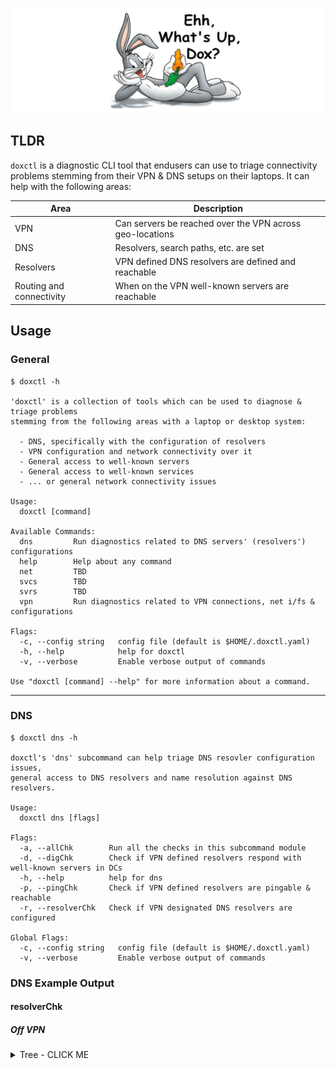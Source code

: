 ![dox logo](https://github.com/slmingol/doxctl/blob/main/imgs/whats_up_dox__banner.png?raw=true)

## TLDR
`doxctl` is a diagnostic CLI tool that endusers can use to triage connectivity problems stemming from their VPN & DNS setups on their laptops. It can help with the following areas:

| Area | Description |
| ---- | ----------- |
| VPN  | Can servers be reached over the VPN across geo-locations |
| DNS  | Resolvers, search paths, etc. are set |
| Resolvers | VPN defined DNS resolvers are defined and reachable |
| Routing and connectivity | When on the VPN well-known servers are reachable |

## Usage
### General
```
$ doxctl -h

'doxctl' is a collection of tools which can be used to diagnose & triage problems
stemming from the following areas with a laptop or desktop system:

  - DNS, specifically with the configuration of resolvers
  - VPN configuration and network connectivity over it
  - General access to well-known servers
  - General access to well-known services
  - ... or general network connectivity issues

Usage:
  doxctl [command]

Available Commands:
  dns         Run diagnostics related to DNS servers' (resolvers') configurations
  help        Help about any command
  net         TBD
  svcs        TBD
  svrs        TBD
  vpn         Run diagnostics related to VPN connections, net i/fs & configurations

Flags:
  -c, --config string   config file (default is $HOME/.doxctl.yaml)
  -h, --help            help for doxctl
  -v, --verbose         Enable verbose output of commands

Use "doxctl [command] --help" for more information about a command.
```

------------------------------------------------------------------------------

### DNS
```
$ doxctl dns -h

doxctl's 'dns' subcommand can help triage DNS resovler configuration issues,
general access to DNS resolvers and name resolution against DNS resolvers.

Usage:
  doxctl dns [flags]

Flags:
  -a, --allChk        Run all the checks in this subcommand module
  -d, --digChk        Check if VPN defined resolvers respond with well-known servers in DCs
  -h, --help          help for dns
  -p, --pingChk       Check if VPN defined resolvers are pingable & reachable
  -r, --resolverChk   Check if VPN designated DNS resolvers are configured

Global Flags:
  -c, --config string   config file (default is $HOME/.doxctl.yaml)
  -v, --verbose         Enable verbose output of commands
```

### DNS Example Output

#### resolverChk

##### Off VPN
<details><summary>Tree - CLICK ME</summary>
<p>
```
$ doxctl dns -r

**NOTE:** Using config file: /Users/smingolelli/.doxctl.yaml


┌───────────────────────────────────────────────────────────────────────────┐
│ VPN defined DNS Resolver Checks                                           │
├──────────────────────────────────────────┬────────────────────────────────┤
│ PROPERTY DESCRIPTION                     │ VALUE                          │
├──────────────────────────────────────────┼────────────────────────────────┤
│ DomainName defined?                      │ unset                          │
│ SearchDomains defined?                   │ unset                          │
│ ServerAddresses defined?                 │ unset                          │
└──────────────────────────────────────────┴────────────────────────────────┘

** NOTE:** Any values of unset indicate that the VPN client is not defining DNS resolver(s) properly!


```
</p>
</details>

##### On VPN
<details><summary>Tree - CLICK ME</summary>
<p>
```
$ doxctl dns -r

**NOTE:** Using config file: /Users/smingolelli/.doxctl.yaml


┌───────────────────────────────────────────────────────────────────────────┐
│ VPN defined DNS Resolver Checks                                           │
├──────────────────────────────────────────┬────────────────────────────────┤
│ PROPERTY DESCRIPTION                     │ VALUE                          │
├──────────────────────────────────────────┼────────────────────────────────┤
│ DomainName defined?                      │ set                            │
│ SearchDomains defined?                   │ set                            │
│ ServerAddresses defined?                 │ set                            │
└──────────────────────────────────────────┴────────────────────────────────┘

** NOTE:** Any values of unset indicate that the VPN client is not defining DNS resolver(s) properly!


```
</p>
</details>

